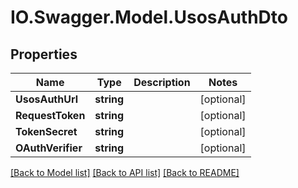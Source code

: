 # IO.Swagger.Model.UsosAuthDto
## Properties

Name | Type | Description | Notes
------------ | ------------- | ------------- | -------------
**UsosAuthUrl** | **string** |  | [optional] 
**RequestToken** | **string** |  | [optional] 
**TokenSecret** | **string** |  | [optional] 
**OAuthVerifier** | **string** |  | [optional] 

[[Back to Model list]](../README.md#documentation-for-models) [[Back to API list]](../README.md#documentation-for-api-endpoints) [[Back to README]](../README.md)

